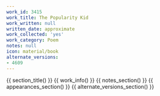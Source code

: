 ```yaml
---
work_id: 3415
work_title: The Popularity Kid
work_written: null
written_date: approximate
work_collected: 'yes'
work_category: Poem
notes: null
icon: material/book
alternate_versions:
- 4609
---
```


{{ section_title() }}
{{ work_info() }}
{{ notes_section() }}
{{ appearances_section() }}
{{ alternate_versions_section() }}